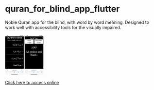 # quran_for_blind_app_flutter

Noble Quran app for the blind, with word by word meaning. 
Designed to work well with accessibility tools for the visually impaired.

<img src="https://raw.githubusercontent.com/hashirabdulbasheer/my_assets/master/quran_blind.png" width="25%">

[Click here to access online](https://uxquran.com/apps/quran-blind/)